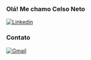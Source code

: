### Olá! Me chamo Celso Neto

[![Linkedin](https://img.shields.io/badge/LinkedIn-0077B5?style=for-the-badge&logo=linkedin&logoColor=white)](https://www.linkedin.com/in/celso-neto-40b8772a9)

### Contato
[![Gmail](https://img.shields.io/badge/Gmail-EA4335?style=for-the-badge&logo=gmail&logoColor=white)](mailto:seu-email@gmail.com)

